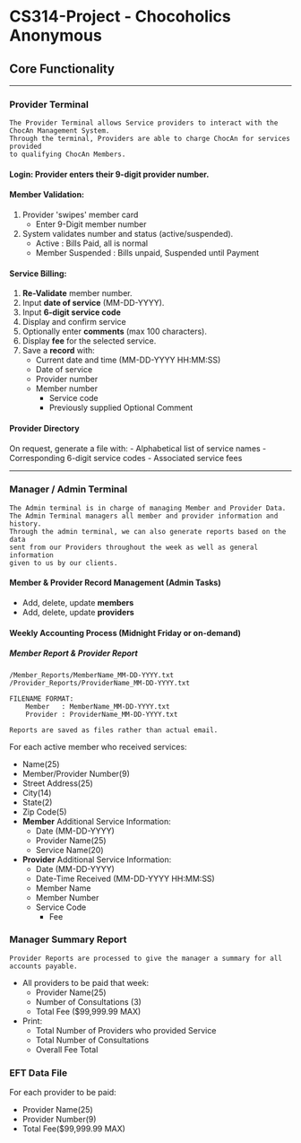 # CS314-Project - Chocoholics Anonymous

## **Core Functionality**
---
### Provider Terminal
```
The Provider Terminal allows Service providers to interact with the ChocAn Management System.
Through the terminal, Providers are able to charge ChocAn for services provided
to qualifying ChocAn Members.
```
#### **Login:** Provider enters their 9-digit provider number.
#### **Member Validation:**
1.  Provider 'swipes' member card 
	  - Enter 9-Digit member number
2. System validates number and status (active/suspended).
	  - Active : Bills Paid, all is normal
	- Member Suspended : Bills unpaid, Suspended until Payment
#### **Service Billing:**
1. **Re-Validate** member number.
2. Input **date of service** (MM-DD-YYYY).
3. Input **6-digit service code**
4. Display and confirm service        
5. Optionally enter **comments** (max 100 characters).
6. Display **fee** for the selected service.
7. Save a **record** with:
	- Current date and time (MM-DD-YYYY HH:MM:SS)
	- Date of service
	- Provider number
	- Member number
        - Service code
        - Previously supplied Optional Comment

#### Provider Directory
On request, generate a file with:
    - Alphabetical list of service names
    - Corresponding 6-digit service codes
    - Associated service fees

---
### Manager / Admin Terminal
```
The Admin terminal is in charge of managing Member and Provider Data.
The Admin Terminal managers all member and provider information and history.
Through the admin terminal, we can also generate reports based on the data
sent from our Providers throughout the week as well as general information
given to us by our clients.
```
#### Member & Provider Record Management (Admin Tasks)
- Add, delete, update **members**  
- Add, delete, update **providers**

#### **Weekly Accounting Process (Midnight Friday or on-demand)**
##### Member Report & Provider Report
```
/Member_Reports/MemberName_MM-DD-YYYY.txt
/Provider_Reports/ProviderName_MM-DD-YYYY.txt

FILENAME FORMAT:
	Member   : MemberName_MM-DD-YYYY.txt
	Provider : ProviderName_MM-DD-YYYY.txt

Reports are saved as files rather than actual email.
```
For each active member who received services:
- Name(25)
- Member/Provider Number(9)
- Street Address(25) 
- City(14)
- State(2)
- Zip Code(5)
- **Member** Additional Service Information:
	- Date (MM-DD-YYYY)
	- Provider Name(25)
	- Service Name(20)
- **Provider** Additional Service Information:
	- Date (MM-DD-YYYY)
	- Date-Time Received (MM-DD-YYYY HH:MM:SS)
	- Member Name
	- Member Number
   	- Service Code
        - Fee

### Manager Summary Report
```
Provider Reports are processed to give the manager a summary for all accounts payable.
```
- All providers to be paid that week:
    - Provider Name(25)
    - Number of Consultations (3)
    - Total Fee ($99,999.99 MAX)
- Print:
    - Total Number of Providers who provided Service
    - Total Number of Consultations
    - Overall Fee Total

### EFT Data File
For each provider to be paid:
- Provider Name(25)
- Provider Number(9)
- Total Fee($99,999.99 MAX)
